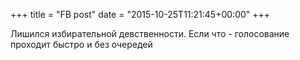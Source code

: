 +++
title = "FB post"
date = "2015-10-25T11:21:45+00:00"
+++

Лишился избирательной девственности. Если что - голосование проходит быстро и без очередей



